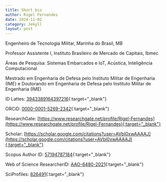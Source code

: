 ```yaml
---
title: Short bio
author: Rigel Fernandes
date: 2024-11-02
category: Jekyll
layout: post
---
```


Engenheiro de Tecnologia Militar, Marinha do Brasil, MB

Professor Assistente I, Instituto Brasileiro de Mercado de Capitais, Ibmec

Áreas de Pesquisa: Sistemas Embarcados e IoT, Acústica, Inteligência Computacional

Mestrado em Engenharia de Defesa pelo Instituto Militar de Engenharia (IME) e Doutorando em Engenharia de Defesa pelo Instituto Militar de Engenharia (IME)

ID Lattes: [3943389164397216](https://lattes.cnpq.br/3943389164397216){:target="_blank"}

<span class="fab fa-orcid"/> ORCiD: [0000-0001-5269-2342](https://orcid.org/0000-0001-5269-2342){:target="_blank"}

ResearchGate: [https://www.researchgate.net/profile/Rigel-Fernandes](https://www.researchgate.net/profile/Rigel-Fernandes){:target="_blank"}

Scholar: [https://scholar.google.com/citations?user=AVbI0xwAAAAJ](https://scholar.google.com/citations?user=AVbI0xwAAAAJ){:target="_blank"}

Scopus Author ID: [57194787184](https://www.scopus.com/authid/detail.uri?authorId=57194787184){:target="_blank"}

Web of Science ResearcherID: [AAO-6480-2021](https://www.webofscience.com/wos/author/record/AAO-6480-2021){:target="_blank"}

SciProfiles: [826491](https://sciprofiles.com/profile/826491){:target="_blank"}

